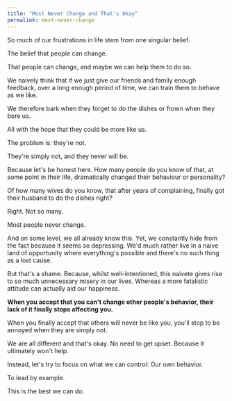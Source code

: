 ```yaml
---
title: "Most Never Change and That's Okay"
permalink: most-never-change
---
```


So much of our frustrations in life stem from one singular belief.

The belief that people can change.

That people can change, and maybe we can help them to do so.

We naively think that if we just give our friends and family enough feedback, over a long enough period of time, we can train them to behave as we like.

We therefore bark when they forget to do the dishes or frown when they bore us.

All with the hope that they could be more like us.

The problem is: they're not.

They're simply not, and they never will be.

Because let's be honest here. How many people do you know of that, at some point in their life, dramatically changed their behaviour or personality?

Of how many wives do you know, that after years of complaining, finally got their husband to do the dishes right?

Right. Not so many.

Most people never change.

And on some level, we all already know this. Yet, we constantly hide from the fact because it seems so depressing. We'd much rather live in a naive land of opportunity where everything's possible and there's no such thing as a lost cause.

But that's a shame. Because, whilst well-intentioned, this naivete gives rise to so much unnecessary misery in our lives. Whereas a more fatalistic attitude can actually aid our happiness.

**When you accept that you can't change other people's behavior, their lack of it finally stops affecting you.**

When you finally accept that others will never be like you, you'll stop to be annoyed when they are simply not.

We are all different and that's okay. No need to get upset. Because it ultimately won't help.

Instead, let's try to focus on what we can control: Our own behavior.

To lead by example.

This is the best we can do.
